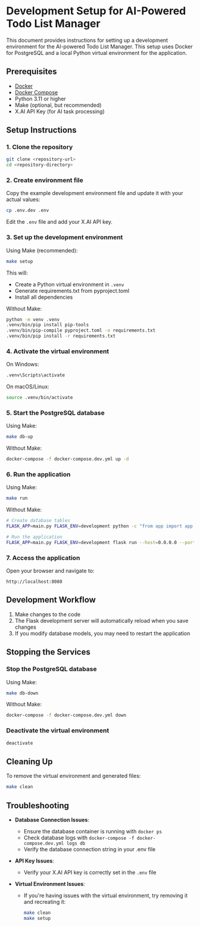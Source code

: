 # Development Setup for AI-Powered Todo List Manager

This document provides instructions for setting up a development environment for the AI-powered Todo List Manager. This setup uses Docker for PostgreSQL and a local Python virtual environment for the application.

## Prerequisites

- [Docker](https://docs.docker.com/get-docker/)
- [Docker Compose](https://docs.docker.com/compose/install/)
- Python 3.11 or higher
- Make (optional, but recommended)
- X.AI API Key (for AI task processing)

## Setup Instructions

### 1. Clone the repository

```bash
git clone <repository-url>
cd <repository-directory>
```

### 2. Create environment file

Copy the example development environment file and update it with your actual values:

```bash
cp .env.dev .env
```

Edit the `.env` file and add your X.AI API key.

### 3. Set up the development environment

Using Make (recommended):

```bash
make setup
```

This will:
- Create a Python virtual environment in `.venv`
- Generate requirements.txt from pyproject.toml
- Install all dependencies

Without Make:

```bash
python -m venv .venv
.venv/bin/pip install pip-tools
.venv/bin/pip-compile pyproject.toml -o requirements.txt
.venv/bin/pip install -r requirements.txt
```

### 4. Activate the virtual environment

On Windows:

```bash
.venv\Scripts\activate
```

On macOS/Linux:

```bash
source .venv/bin/activate
```

### 5. Start the PostgreSQL database

Using Make:

```bash
make db-up
```

Without Make:

```bash
docker-compose -f docker-compose.dev.yml up -d
```

### 6. Run the application

Using Make:

```bash
make run
```

Without Make:

```bash
# Create database tables
FLASK_APP=main.py FLASK_ENV=development python -c "from app import app, db; from models import User, Task, Category; app.app_context().push(); db.create_all()"

# Run the application
FLASK_APP=main.py FLASK_ENV=development flask run --host=0.0.0.0 --port=8080
```

### 7. Access the application

Open your browser and navigate to:
```
http://localhost:8080
```

## Development Workflow

1. Make changes to the code
2. The Flask development server will automatically reload when you save changes
3. If you modify database models, you may need to restart the application

## Stopping the Services

### Stop the PostgreSQL database

Using Make:

```bash
make db-down
```

Without Make:

```bash
docker-compose -f docker-compose.dev.yml down
```

### Deactivate the virtual environment

```bash
deactivate
```

## Cleaning Up

To remove the virtual environment and generated files:

```bash
make clean
```

## Troubleshooting

- **Database Connection Issues**: 
  - Ensure the database container is running with `docker ps`
  - Check database logs with `docker-compose -f docker-compose.dev.yml logs db`
  - Verify the database connection string in your .env file

- **API Key Issues**: 
  - Verify your X.AI API key is correctly set in the `.env` file

- **Virtual Environment Issues**:
  - If you're having issues with the virtual environment, try removing it and recreating it:
    ```bash
    make clean
    make setup
    ``` 